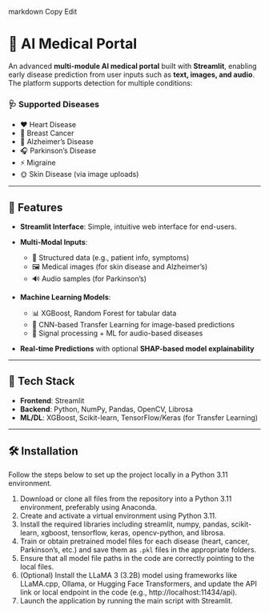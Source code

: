 markdown
Copy
Edit
# 🧠 AI Medical Portal

An advanced **multi-module AI medical portal** built with **Streamlit**, enabling early disease prediction from user inputs such as **text, images, and audio**. The platform supports detection for multiple conditions:

### 🩺 Supported Diseases

- ❤️ Heart Disease  
- 🧬 Breast Cancer  
- 🧠 Alzheimer’s Disease  
- 🎧 Parkinson’s Disease  
- ⚡ Migraine  
- 🌞 Skin Disease (via image uploads)

---

## 🌟 Features

- **Streamlit Interface**: Simple, intuitive web interface for end-users.

- **Multi-Modal Inputs**:
  - 📝 Structured data (e.g., patient info, symptoms)
  - 🖼️ Medical images (for skin disease and Alzheimer’s)
  - 🔊 Audio samples (for Parkinson’s)

- **Machine Learning Models**:
  - 📊 XGBoost, Random Forest for tabular data
  - 🧠 CNN-based Transfer Learning for image-based predictions
  - 🎵 Signal processing + ML for audio-based diseases

- **Real-time Predictions** with optional **SHAP-based model explainability**

---

## 🧰 Tech Stack

- **Frontend**: Streamlit  
- **Backend**: Python, NumPy, Pandas, OpenCV, Librosa  
- **ML/DL**: XGBoost, Scikit-learn, TensorFlow/Keras (for Transfer Learning)

---

## 🛠️ Installation

Follow the steps below to set up the project locally in a Python 3.11 environment.

1. Download or clone all files from the repository into a Python 3.11 environment, preferably using Anaconda.  
2. Create and activate a virtual environment using Python 3.11.  
3. Install the required libraries including streamlit, numpy, pandas, scikit-learn, xgboost, tensorflow, keras, opencv-python, and librosa.  
4. Train or obtain pretrained model files for each disease (heart, cancer, Parkinson’s, etc.) and save them as `.pkl` files in the appropriate folders.  
5. Ensure that all model file paths in the code are correctly pointing to the local files.  
6. (Optional) Install the LLaMA 3 (3.2B) model using frameworks like LLaMA.cpp, Ollama, or Hugging Face Transformers, and update the API link or local endpoint in the code (e.g., http://localhost:11434/api).  
7. Launch the application by running the main script with Streamlit.
